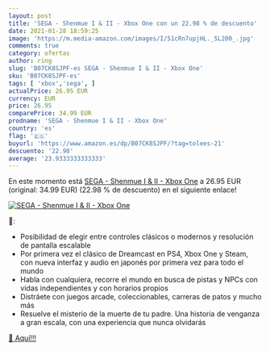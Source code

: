 ```yaml
---
layout: post
title: 'SEGA - Shenmue I & II - Xbox One con un 22.98 % de descuento'
date: 2021-01-28 18:59:25
image: 'https://m.media-amazon.com/images/I/51cRn7upjHL._SL200_.jpg'
comments: true
category: ofertas
author: ring
slug: 'B07CK8SJPF-es SEGA - Shenmue I & II - Xbox One'
sku: 'B07CK8SJPF-es'
tags: [ 'xbox','sega', ]
actualPrice: 26.95 EUR
currency: EUR
price: 26.95
comparePrice: 34.99 EUR
prodname: 'SEGA - Shenmue I & II - Xbox One'
country: 'es'
flag: '🇪🇸'
buyurl: 'https://www.amazon.es/dp/B07CK8SJPF/?tag=tolees-21'
descuento: '22.98'
average: '23.9333333333333'
---
```


En este momento está [SEGA - Shenmue I & II - Xbox One](https://www.amazon.es/dp/B07CK8SJPF/?tag=tolees-21) a 26.95 EUR (original: 34.99 EUR) (22.98 %  de descuento) en el siguiente enlace!

[![SEGA - Shenmue I & II - Xbox One](https://m.media-amazon.com/images/I/51cRn7upjHL._SL200_.jpg)](https://www.amazon.es/dp/B07CK8SJPF/?tag=tolees-21)

🔎:

- Posibilidad de elegir entre controles clásicos o modernos y resolución de pantalla escalable
- Por primera vez el clásico de Dreamcast en PS4, Xbox One y Steam, con nueva interfaz y audio en japonés por primera vez para todo el mundo
- Habla con cualquiera, recorre el mundo en busca de pistas y NPCs con vidas independientes y con horarios propios
- Distráete con juegos arcade, coleccionables, carreras de patos y mucho más
- Resuelve el misterio de la muerte de tu padre. Una historia de venganza a gran escala, con una experiencia que nunca olvidarás

[🛒 Aquí!!!](https://www.amazon.es/dp/B07CK8SJPF/?tag=tolees-21)
